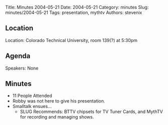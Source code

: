 Title: Minutes 2004-05-21
Date: 2004-05-21
Category: minutes
Slug: minutes/2004-05-21
Tags: presentation, mythtv
Authors: stevenix

Location
--------

Location: Colorado Technical University, room 139(?) at 5:30pm

Agenda
------

Speakers: None

Minutes
-------

<!-- PELICAN_BEGIN_SUMMARY -->
* 11 People Attended
* Robby was not here to give his presentation.
* Smalltalk ensues...
  * SLUG Recommends: BTTV chipsets for TV Tuner Cards, and MythTV for recording and managing shows.
<!-- PELICAN_END_SUMMARY -->

